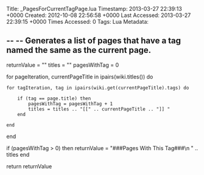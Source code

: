 Title: _PagesForCurrentTagPage.lua
Timestamp: 2013-03-27 22:39:13 +0000
Created: 2012-10-08 22:56:58 +0000
Last Accessed: 2013-03-27 22:39:15 +0000
Times Accessed: 0
Tags: Lua
Metadata: 

--
-- Generates a list of pages that have a tag named the same as the current page.
--

returnValue = ""
titles = ""
pagesWithTag = 0

for pageIteration, currentPageTitle in ipairs(wiki.titles()) do
	
	for tagIteration, tag in ipairs(wiki.get(currentPageTitle).tags) do
	
		if (tag == page.title) then
			pagesWithTag = pagesWithTag + 1
			titles = titles .. "[[" .. currentPageTitle .. "]] "
		end
	
	end
	
end


if (pagesWithTag > 0) then
  returnValue = "###Pages With This Tag###\n " .. titles
end

return returnValue
